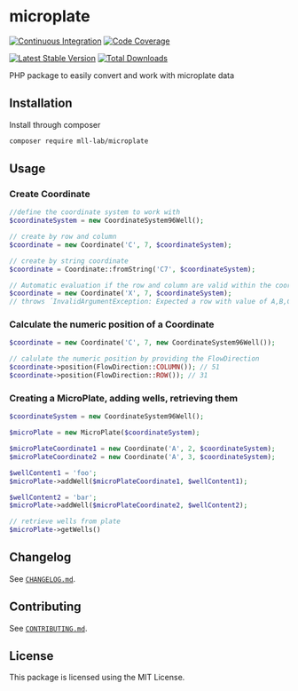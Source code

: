 # microplate

[![Continuous Integration](https://github.com/mll-lab/microplate/workflows/Continuous%20Integration/badge.svg)](https://github.com/mll-lab/microplate/actions)
[![Code Coverage](https://codecov.io/gh/mll-lab/microplate/branch/master/graph/badge.svg)](https://codecov.io/gh/mll-lab/microplate)

[![Latest Stable Version](https://poser.pugx.org/mll-lab/microplate/v/stable)](https://packagist.org/packages/mll-lab/microplate)
[![Total Downloads](https://poser.pugx.org/mll-lab/microplate/downloads)](https://packagist.org/packages/mll-lab/microplate)

PHP package to easily convert and work with microplate data

## Installation

Install through composer

```sh
composer require mll-lab/microplate
```

## Usage

### Create Coordinate

```php
//define the coordinate system to work with
$coordinateSystem = new CoordinateSystem96Well();

// create by row and column
$coordinate = new Coordinate('C', 7, $coordinateSystem);

// create by string coordinate 
$coordinate = Coordinate::fromString('C7', $coordinateSystem);

// Automatic evaluation if the row and column are valid within the coordinate system
$coordinate = new Coordinate('X', 7, $coordinateSystem);
// throws ´InvalidArgumentException: Expected a row with value of A,B,C,D,E,F,G,H, got X.´
```
### Calculate the numeric position of a Coordinate
```php
$coordinate = new Coordinate('C', 7, new CoordinateSystem96Well());

// calulate the numeric position by providing the FlowDirection
$coordinate->position(FlowDirection::COLUMN()); // 51
$coordinate->position(FlowDirection::ROW()); // 31
```

### Creating a MicroPlate, adding wells, retrieving them

```php
$coordinateSystem = new CoordinateSystem96Well();

$microPlate = new MicroPlate($coordinateSystem);

$microPlateCoordinate1 = new Coordinate('A', 2, $coordinateSystem);
$microPlateCoordinate2 = new Coordinate('A', 3, $coordinateSystem);

$wellContent1 = 'foo';
$microPlate->addWell($microPlateCoordinate1, $wellContent1);

$wellContent2 = 'bar';
$microPlate->addWell($microPlateCoordinate2, $wellContent2);

// retrieve wells from plate
$microPlate->getWells()
```



## Changelog

See [`CHANGELOG.md`](CHANGELOG.md).

## Contributing

See [`CONTRIBUTING.md`](.github/CONTRIBUTING.md).

## License

This package is licensed using the MIT License.
